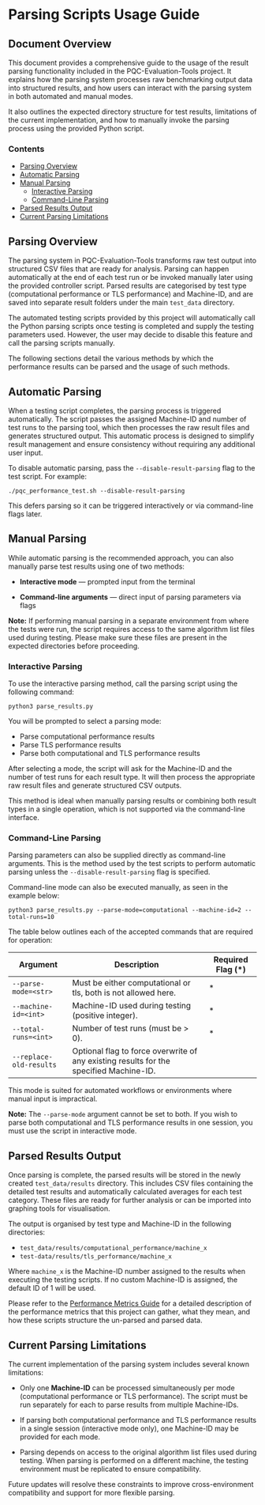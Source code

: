 # Parsing Scripts Usage Guide <!-- omit from toc -->

## Document Overview <!-- omit from toc -->
This document provides a comprehensive guide to the usage of the result parsing functionality included in the PQC-Evaluation-Tools project. It explains how the parsing system processes raw benchmarking output data into structured results, and how users can interact with the parsing system in both automated and manual modes.

It also outlines the expected directory structure for test results, limitations of the current implementation, and how to manually invoke the parsing process using the provided Python script.

### Contents <!-- omit from toc -->
- [Parsing Overview](#parsing-overview)
- [Automatic Parsing](#automatic-parsing)
- [Manual Parsing](#manual-parsing)
  - [Interactive Parsing](#interactive-parsing)
  - [Command-Line Parsing](#command-line-parsing)
- [Parsed Results Output](#parsed-results-output)
- [Current Parsing Limitations](#current-parsing-limitations)

## Parsing Overview
The parsing system in PQC-Evaluation-Tools transforms raw test output into structured CSV files that are ready for analysis. Parsing can happen automatically at the end of each test run or be invoked manually later using the provided controller script. Parsed results are categorised by test type (computational performance or TLS performance) and Machine-ID, and are saved into separate result folders under the main `test_data` directory.

The automated testing scripts provided by this project will automatically call the Python parsing scripts once testing is completed and supply the testing parameters used. However, the user may decide to disable this feature and call the parsing scripts manually.

The following sections detail the various methods by which the performance results can be parsed and the usage of such methods.

## Automatic Parsing
When a testing script completes, the parsing process is triggered automatically. The script passes the assigned Machine-ID and number of test runs to the parsing tool, which then processes the raw result files and generates structured output. This automatic process is designed to simplify result management and ensure consistency without requiring any additional user input.

To disable automatic parsing, pass the `--disable-result-parsing` flag to the test script. For example:

```
./pqc_performance_test.sh --disable-result-parsing
```

This defers parsing so it can be triggered interactively or via command-line flags later.

## Manual Parsing
While automatic parsing is the recommended approach, you can also manually parse test results using one of two methods:

- **Interactive mode** — prompted input from the terminal

- **Command-line arguments** — direct input of parsing parameters via flags

**Note:** If performing manual parsing in a separate environment from where the tests were run, the script requires access to the same algorithm list files used during testing. Please make sure these files are present in the expected directories before proceeding.

### Interactive Parsing
To use the interactive parsing method, call the parsing script using the following command:

```
python3 parse_results.py
```

You will be prompted to select a parsing mode:

- Parse computational performance results
- Parse TLS performance results
- Parse both computational and TLS performance results

After selecting a mode, the script will ask for the Machine-ID and the number of test runs for each result type. It will then process the appropriate raw result files and generate structured CSV outputs.

This method is ideal when manually parsing results or combining both result types in a single operation, which is not supported via the command-line interface.

### Command-Line Parsing
Parsing parameters can also be supplied directly as command-line arguments. This is the method used by the test scripts to perform automatic parsing unless the `--disable-result-parsing` flag is specified.

Command-line mode can also be executed manually, as seen in the example below:

```
python3 parse_results.py --parse-mode=computational --machine-id=2 --total-runs=10
```

The table below outlines each of the accepted commands that are required for operation:

| **Argument**            | **Description**                                                                        | **Required Flag (*)** |
|-------------------------|----------------------------------------------------------------------------------------|-----------------------|
| `--parse-mode=<str>`    | Must be either computational or tls, both is not allowed here.                         | *                     |
| `--machine-id=<int>`    | Machine-ID used during testing (positive integer).                                     | *                     |
| `--total-runs=<int>`    | Number of test runs (must be > 0).                                                     | *                     |
| `--replace-old-results` | Optional flag to force overwrite of any existing results for the specified Machine-ID. |                       |

This mode is suited for automated workflows or environments where manual input is impractical.

**Note:** The `--parse-mode` argument cannot be set to both. If you wish to parse both computational and TLS performance results in one session, you must use the script in interactive mode.

## Parsed Results Output
Once parsing is complete, the parsed results will be stored in the newly created `test_data/results` directory. This includes CSV files containing the detailed test results and automatically calculated averages for each test category. These files are ready for further analysis or can be imported into graphing tools for visualisation.

The output is organised by test type and Machine-ID in the following directories:

- `test_data/results/computational_performance/machine_x`
- `test-data/results/tls_performance/machine_x`

Where `machine_x` is the Machine-ID number assigned to the results when executing the testing scripts. If no custom Machine-ID is assigned, the default ID of 1 will be used.

Please refer to the [Performance Metrics Guide](./parsing_scripts_usage_guide.md) for a detailed description of the performance metrics that this project can gather, what they mean, and how these scripts structure the un-parsed and parsed data.

## Current Parsing Limitations
The current implementation of the parsing system includes several known limitations:

- Only one **Machine-ID** can be processed simultaneously per mode (computational performance or TLS performance). The script must be run separately for each to parse results from multiple Machine-IDs.

- If parsing both computational performance and TLS performance results in a single session (interactive mode only), one Machine-ID may be provided for each mode.

- Parsing depends on access to the original algorithm list files used during testing. When parsing is performed on a different machine, the testing environment must be replicated to ensure compatibility.

Future updates will resolve these constraints to improve cross-environment compatibility and support for more flexible parsing.